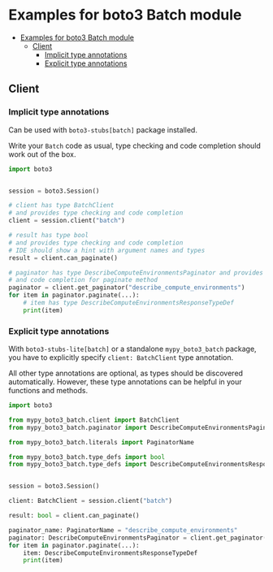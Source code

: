 <a id="examples-for-boto3-batch-module"></a>

# Examples for boto3 Batch module

- [Examples for boto3 Batch module](#examples-for-boto3-batch-module)
  - [Client](#client)
    - [Implicit type annotations](#implicit-type-annotations)
    - [Explicit type annotations](#explicit-type-annotations)

<a id="client"></a>

## Client

<a id="implicit-type-annotations"></a>

### Implicit type annotations

Can be used with `boto3-stubs[batch]` package installed.

Write your `Batch` code as usual, type checking and code completion should work
out of the box.

```python
import boto3


session = boto3.Session()

# client has type BatchClient
# and provides type checking and code completion
client = session.client("batch")

# result has type bool
# and provides type checking and code completion
# IDE should show a hint with argument names and types
result = client.can_paginate()

# paginator has type DescribeComputeEnvironmentsPaginator and provides type checking
# and code completion for paginate method
paginator = client.get_paginator("describe_compute_environments")
for item in paginator.paginate(...):
    # item has type DescribeComputeEnvironmentsResponseTypeDef
    print(item)
```

<a id="explicit-type-annotations"></a>

### Explicit type annotations

With `boto3-stubs-lite[batch]` or a standalone `mypy_boto3_batch` package, you
have to explicitly specify `client: BatchClient` type annotation.

All other type annotations are optional, as types should be discovered
automatically. However, these type annotations can be helpful in your functions
and methods.

```python
import boto3

from mypy_boto3_batch.client import BatchClient
from mypy_boto3_batch.paginator import DescribeComputeEnvironmentsPaginator

from mypy_boto3_batch.literals import PaginatorName

from mypy_boto3_batch.type_defs import bool
from mypy_boto3_batch.type_defs import DescribeComputeEnvironmentsResponseTypeDef


session = boto3.Session()

client: BatchClient = session.client("batch")

result: bool = client.can_paginate()

paginator_name: PaginatorName = "describe_compute_environments"
paginator: DescribeComputeEnvironmentsPaginator = client.get_paginator(paginator_name)
for item in paginator.paginate(...):
    item: DescribeComputeEnvironmentsResponseTypeDef
    print(item)
```

